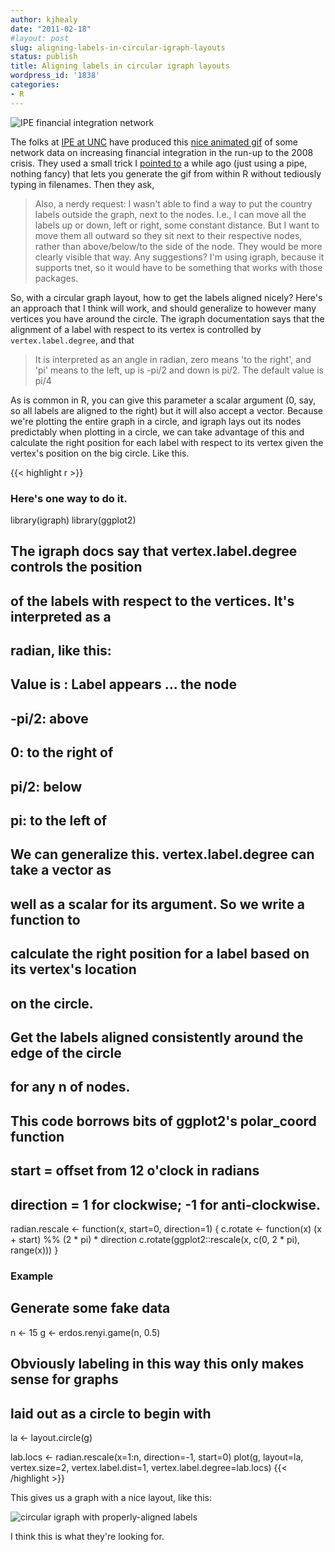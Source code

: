 ```yaml
---
author: kjhealy
date: "2011-02-18"
#layout: post
slug: aligning-labels-in-circular-igraph-layouts
status: publish
title: Aligning labels in circular igraph layouts
wordpress_id: '1838'
categories:
- R
---
```


![IPE financial integration network ](https://kieranhealy.org/files/misc/ipe-unc-graph.png)

The folks at [IPE at UNC](http://ipeatunc.blogspot.com/2011/02/modeling-global-financial-integration.html) have produced this [nice animated gif](http://dl.dropbox.com/u/14507110/pdfout.gif) of some network data on increasing financial integration in the run-up to the 2008 crisis. They used a small trick I [pointed to](http://www.kieranhealy.org/blog/archives/2010/03/04/lists-and-loops-in-r/) a while ago (just using a pipe, nothing fancy) that lets you generate the gif from within R without tediously typing in filenames. Then they ask,

> Also, a nerdy request: I wasn't able to find a way to put the country labels outside the graph, next to the nodes. I.e., I can move all the labels up or down, left or right, some constant distance. But I want to move them all outward so they sit next to their respective nodes, rather than above/below/to the side of the node. They would be more clearly visible that way. Any suggestions? I'm using igraph, because it supports tnet, so it would have to be something that works with those packages.

So, with a circular graph layout, how to get the labels aligned nicely? Here's an approach that I think will work, and should generalize to however many vertices you have around the circle. The igraph documentation says that the alignment of a label with respect to its vertex is controlled by `vertex.label.degree`, and that

> It is interpreted as an angle in radian, zero means 'to the right', and 'pi' means to the left, up is -pi/2 and down is pi/2. The default value is pi/4

As is common in R, you can give this parameter a scalar argument (0, say, so all labels are aligned to the right) but it will also accept a vector. Because we're plotting the entire graph in a circle, and igraph lays out its nodes predictably when plotting in a circle, we can take advantage of this and calculate the right position for each label with respect to its vertex given the vertex's position on the big circle. Like this.

{{< highlight r >}}
 ### Here's one way to do it.
 
 library(igraph)
 library(ggplot2)
 
 ## The igraph docs say that vertex.label.degree controls the position
 ## of the labels with respect to the vertices. It's interpreted as a
 ## radian, like this:
 ##
 ## Value is : Label appears ... the node
 ## -pi/2: above
 ## 0: to the right of
 ## pi/2: below
 ## pi: to the left of
 ##
 ## We can generalize this. vertex.label.degree can take a vector as
 ## well as a scalar for its argument. So we write a function to 
 ## calculate the right position for a label based on its vertex's location
 ## on the circle.
 
 ## Get the labels aligned consistently around the edge of the circle
 ## for any n of nodes.
 ## This code borrows bits of ggplot2's polar_coord function
 ## start = offset from 12 o'clock in radians
 ## direction = 1 for clockwise; -1 for anti-clockwise.
 
 radian.rescale <- function(x, start=0, direction=1) {
   c.rotate <- function(x) (x + start) %% (2 * pi) * direction
   c.rotate(ggplot2::rescale(x, c(0, 2 * pi), range(x)))
 }
 
 ### Example
 ## Generate some fake data
 n <- 15
 g <- erdos.renyi.game(n, 0.5)
 ## Obviously labeling in this way this only makes sense for graphs
 ## laid out as a circle to begin with
 la <- layout.circle(g)
 
 lab.locs <- radian.rescale(x=1:n, direction=-1, start=0)
 plot(g, layout=la, vertex.size=2, vertex.label.dist=1,
         vertex.label.degree=lab.locs)
{{< /highlight >}}

This gives us a graph with a nice layout, like this:

![circular igraph with properly-aligned labels](https://kieranhealy.org/files/misc/circle-labels.png)

I think this is what they're looking for.

